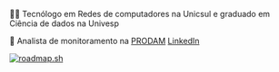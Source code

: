👨‍🎓 Tecnólogo em Redes de computadores na Unicsul e graduado em Ciência de dados na Univesp

💼 Analista de monitoramento na [PRODAM](https://portal.prodam.sp.gov.br/)  [LinkedIn](https://www.linkedin.com/in/bfernandodeoliveira/)

[![roadmap.sh](https://roadmap.sh/card/wide/64d43e88aa497d7fa51e7a42?variant=dark)](https://roadmap.sh)

<!--
**bfernandodeoliveira/bfernandodeoliveira** is a ✨ _special_ ✨ repository because its `README.md` (this file) appears on your GitHub profile.

Here are some ideas to get you started:

- 🔭 I’m currently working on ...
- 🌱 I’m currently learning ...
- 👯 I’m looking to collaborate on ...
- 🤔 I’m looking for help with ...
- 💬 Ask me about ...
- 📫 How to reach me: ...
- 😄 Pronouns: ...
- ⚡ Fun fact: ...
-->
